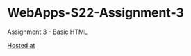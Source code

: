 # WebApps-S22-Assignment-3
Assignment 3 - Basic HTML

[Hosted at](https://gundunaveen.github.io/assignment2-gundu/)